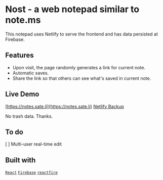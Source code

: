 # Nost - a web notepad similar to note.ms

This notepad uses Netlify to serve the frontend and has data persisted at Firebase. 

## Features

- Upon visit, the page randomly generates a link for current note. 
- Automatic saves. 
- Share the link so that others can see what's saved in current note. 

## Live Demo

[https://notes.sate.li](https://notes.sate.li)
[Netlify Backup](https://sateli-notes.netlify.app)

No trash data. Thanks. 

## To do

[ ] Multi-user real-time edit

## Built with

[`React`](https://reactjs.org/)
[`Firebase`](https://firebase.google.com/)
[`reactfire`](https://github.com/FirebaseExtended/reactfire)